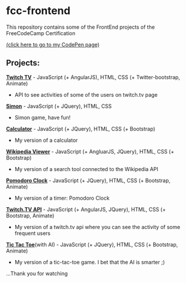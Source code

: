 # fcc-frontend
This repository contains some of the FrontEnd projects of the FreeCodeCamp Certification

[(click here to go to my CodePen page)](https://codepen.io/valeporti/)

## Projects:
[**Twitch TV**](https://codepen.io/valeporti/full/OWeYPG/) - JavaScript (+ AngularJS), HTML, CSS (+ Twitter-bootstrap, Animate) 
- API to see activities of some of the users on twitch.tv page

[**Simon**](https://codepen.io/valeporti/full/xgENjZ/) - JavaScript (+ JQuery), HTML, CSS 
- Simon game, have fun!

[**Calculator**](https://codepen.io/valeporti/full/mOMJrw/) - JavaScript (+ JQuery), HTML, CSS (+ Bootstrap) 
- My version of a calculator

[**Wikipedia Viewer**](https://codepen.io/valeporti/full/Nbddwa/) - JavaScript (+ AngluarJS, JQuery), HTML, CSS (+ Bootstrap) 
- My version of a search tool connected to the Wikipedia API

[**Pomodoro Clock**](https://codepen.io/valeporti/full/yVKjar/) - JavaScript (+ JQuery), HTML, CSS (+ Bootstrap, Animate) 
- My version of a timer: Pomodoro Clock

[**Twitch.TV API**](https://codepen.io/valeporti/full/OWeYPG/) - JavaScript (+ AngularJS, JQuery), HTML, CSS (+ Bootstrap, Animate) 
- My version of a twitch.tv api where you can see the activity of some frequent users

[**Tic Tac Toe**](https://codepen.io/valeporti/full/jybZvy/)(with AI) - JavaScript (+ JQuery), HTML, CSS (+ Bootstrap, Animate) 
- My version of a tic-tac-toe game. I bet that the AI is smarter ;)


...Thank you for watching

